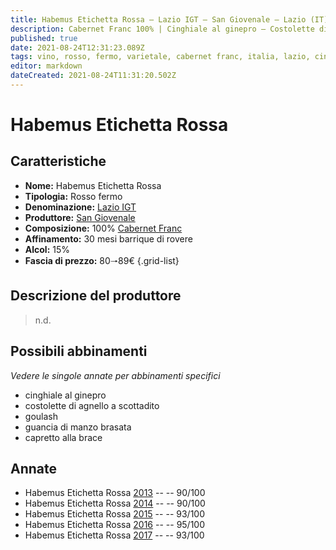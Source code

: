 ```yaml
---
title: Habemus Etichetta Rossa – Lazio IGT – San Giovenale – Lazio (IT) – 80🠒89€ – 4★ - 5★
description: Cabernet Franc 100% | Cinghiale al ginepro – Costolette di agnello a scottadito – Goulash – Guancia di manzo brasata – Capretto alla brace
published: true
date: 2021-08-24T12:31:23.089Z
tags: vino, rosso, fermo, varietale, cabernet franc, italia, lazio, cinghiale al ginepro, costolette di agnello a scottadito, goulash, guancia di manzo brasata, capretto alla brace, 80🠒89€, 5 stelle
editor: markdown
dateCreated: 2021-08-24T11:31:20.502Z
---
```


# Habemus Etichetta Rossa

## Caratteristiche
- **Nome:** Habemus Etichetta Rossa
- **Tipologia:** Rosso fermo
- **Denominazione:** [Lazio IGT](/denominazioni/Italia/Lazio/IGT/Lazio)
- **Produttore:** [San Giovenale](/produttori/Italia/Lazio/San-Giovenale) 
- **Composizione:** 100% [Cabernet Franc](/vitigni/Francia/bacca-nera/cabernet-franc)
- **Affinamento:** 30 mesi barrique di rovere
- **Alcol:** 15%
- **Fascia di prezzo:** 80🠒89€
{.grid-list}

## Descrizione del produttore

> n.d.

## Possibili abbinamenti
*Vedere le singole annate per abbinamenti specifici*

- cinghiale al ginepro
- costolette di agnello a scottadito
- goulash
- guancia di manzo brasata
- capretto alla brace

## Annate
- Habemus Etichetta Rossa [2013](/vini/Italia/Lazio/San-Giovenale/Habemus-Etichetta-Rossa/2013) -- <span class="star-4"></span> -- 90/100
- Habemus Etichetta Rossa [2014](/vini/Italia/Lazio/San-Giovenale/Habemus-Etichetta-Rossa/2014) -- <span class="star-4"></span> -- 90/100
- Habemus Etichetta Rossa [2015](/vini/Italia/Lazio/San-Giovenale/Habemus-Etichetta-Rossa/2015) -- <span class="star-5"></span> -- 93/100
- Habemus Etichetta Rossa [2016](/vini/Italia/Lazio/San-Giovenale/Habemus-Etichetta-Rossa/2016) -- <span class="star-5"></span> -- 95/100
- Habemus Etichetta Rossa [2017](/vini/Italia/Lazio/San-Giovenale/Habemus-Etichetta-Rossa/2017) -- <span class="star-5"></span> -- 93/100


